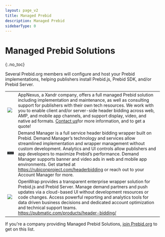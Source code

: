 ```yaml
---
layout: page_v2
title: Managed Prebid
description: Managed Prebid
sidebarType: 0
---
```


# Managed Prebid Solutions
{:.no_toc}

Several Prebid.org members will configure and host your Prebid implementations, helping publishers install Prebid.js, Prebid SDK, and/or Prebid Server.

<table class="cellpadding">
<tr><td><a href="https://www.appnexus.com/en/publishers/header-bidding"><img src="/assets/images/partners/founders/appnexus.png" width="100"></a></td>
<td>AppNexus, a Xandr company, offers a full managed Prebid solution including implementation and maintenance, as well as consulting support for publishers with their own tech resources. We work with you to enable client and/or server-side header bidding across web, AMP, and mobile app channels, and support display, video, and native ad formats. <a href="https://www.appnexus.com/contact">Contact us</a>for more information, and to get a quote! </td>
</tr>
<tr><td><a href="https://rubiconproject.com/headerbidding"><img src="/assets/images/partners/founders/rubicon.png" width="100"></a></td>
<td>Demand Manager is a full service header bidding wrapper built on Prebid. Demand Manager’s technology and services allow streamlined implementation and wrapper management without custom development. Analytics and UI controls allow publishers and app developers to maximize Prebid’s performance. Demand Manager supports banner and video ads in web and mobile app environments. Get started at <a href="https://rubiconproject.com/headerbidding">https://rubiconproject.com/headerbidding</a> or reach out to your Account Manager for more.</td>
</tr>
<tr><td><a href="https://pubmatic.com/products/header-bidding/"><img src="/assets/images/partners/standard/PubMatic_Logo.svg" width="100"></a></td><td>OpenWrap provides a transparent enterprise wrapper solution for Prebid.js and Prebid Server. Manage demand partners and push updates via a cloud-based UI without development resources or code changes. Access powerful reporting and analytics tools for data driven business decisions and dedicated account optimization and technical support teams. <a href="https://pubmatic.com/products/header-bidding/">https://pubmatic.com/products/header-bidding/</a>
</td></tr>
</table>

If you're a company providing Managed Prebid Solutions, [join Prebid.org](/overview/what-is-prebid-org.html) to get on this list.
